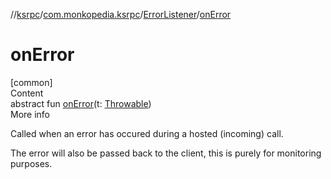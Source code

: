 //[ksrpc](../../index.md)/[com.monkopedia.ksrpc](../index.md)/[ErrorListener](index.md)/[onError](on-error.md)



# onError  
[common]  
Content  
abstract fun [onError](on-error.md)(t: [Throwable](https://kotlinlang.org/api/latest/jvm/stdlib/kotlin/-throwable/index.html))  
More info  


Called when an error has occured during a hosted (incoming) call.



The error will also be passed back to the client, this is purely for monitoring purposes.

  



